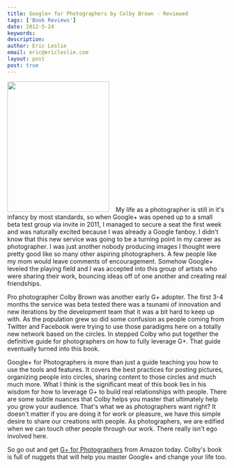```yaml
---
title: Google+ for Photographers by Colby Brown - Reviewed
tags: ['Book Reviews']
date: 2012-5-24
keywords: 
description: 
author: Eric Leslie
email: eric@ericleslie.com
layout: post
post: true
---
```


<a href="http://ericleslie.com/blog/wp-content/uploads/2012/05/Google-Plus-for-Photographers-Cover.png">
<img class="alignleft" style="margin-right: 15px;" title="Google Plus for Photographers Cover" src="http://ericleslie.com/blog/wp-content/uploads/2012/05/Google-Plus-for-Photographers-Cover-234x300.png" alt="" width="234" height="300" /></a>My life as a photographer is still in it's infancy by most standards, so when Google+ was opened up to a small beta test group via invite in 2011, I managed to secure a seat the first week and was naturally excited because I was already a Google fanboy. I didn't know that this new service was going to be a turning point in my career as photographer. I was just another nobody producing images I thought were pretty good like so many other aspiring photographers. A few people like my mom would leave comments of encouragement. Somehow Google+ leveled the playing field and I was accepted into this group of artists who were sharing their work, bouncing ideas off of one another and creating real friendships.

Pro photographer Colby Brown was another early G+ adopter. The first 3-4 months the service was beta tested there was a tsunami of innovation and new iterations by the development team that it was a bit hard to keep up with. As the population grew so did some confusion as people coming from Twitter and Facebook were trying to use those paradigms here on a totally new network based on the circles. In stepped Colby who put together the definitive guide for photographers on how to fully leverage G+. That guide eventually turned into this book.

Google+ for Photographers is more than just a guide teaching you how to use the tools and features. It covers the best practices for posting pictures, organizing people into circles, sharing content to those circles and much much more. What I think is the significant meat of this book lies in his wisdom for how to leverage G+ to build real relationships with people. There are some subtle nuances that Colby helps you master that ultimately help you grow your audience. That's what we as photographers want right? It doesn't matter if you are doing it for work or pleasure, we have this simple desire to share our creations with people. As photographers, we are edified when we can touch other people through our work. There really isn't ego involved here.

So go out and get <a href="http://www.amazon.com/gp/product/0321820401/ref=as_li_qf_sp_asin_il_tl?ie=UTF8&amp;tag=ericlesliecom-20&amp;linkCode=as2&amp;camp=1789&amp;creative=9325&amp;creativeASIN=0321820401">G+ for Photographers</a> from Amazon today. Colby's book is full of nuggets that will <a href="http://ericleslie.com/blog/wp-content/uploads/2012/05/Google-Plus-for-Photographers-Cover.png">
</a>help you master Google+ and change your life too.
<div></div>